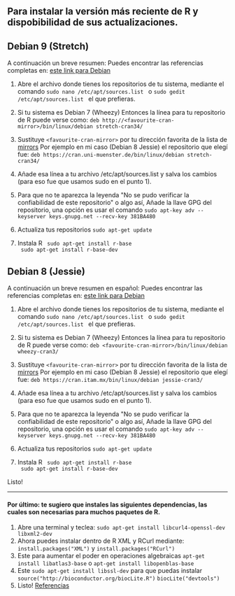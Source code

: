## Para instalar la versión más reciente de R y dispobibilidad de sus actualizaciones.

## Debian 9 (Stretch)

A continuación un breve resumen:
Puedes encontrar las referencias completas en:  [este link para Debian](https://cran.r-project.org/bin/linux/debian/)

1. Abre el archivo donde tienes los repositorios de tu sistema, mediante el comando ``` sudo nano /etc/apt/sources.list  ``` o ``` sudo gedit /etc/apt/sources.list  ``` el que prefieras.

2. Si tu sistema es Debian 7 (Wheezy) Entonces la línea para tu repositorio de R puede verse como:  ```deb http://<favourite-cran-mirror>/bin/linux/debian stretch-cran34/```
 
3. Sustituye ```<favourite-cran-mirror>```  por tu dirección favorita de la lista de [mirrors](https://cran.r-project.org/mirrors.html)
Por ejemplo en mi caso (Debian 8 Jessie) el repositorio que elegí fue: 
```deb https://cran.uni-muenster.de/bin/linux/debian stretch-cran34/ ```

4. Añade esa línea a tu archivo /etc/apt/sources.list y salva los cambios (para eso fue que usamos sudo en el punto 1).

5. Para que no te aparezca la leyenda "No se pudo verificar la confiabilidad de este repositorio" o algo así,  Añade la llave GPG del repositorio, una opción es usar el comando ```sudo apt-key adv --keyserver keys.gnupg.net --recv-key 381BA480```

6. Actualiza tus repositorios ```sudo apt-get update```

7. Instala R  ``` sudo apt-get install r-base```   
```  sudo apt-get install r-base-dev ```

## Debian 8 (Jessie)

A continuación un breve resumen en español:
Puedes encontrar las referencias completas en:  [este link para Debian](https://cran.r-project.org/bin/linux/debian/)

1. Abre el archivo donde tienes los repositorios de tu sistema, mediante el comando ``` sudo nano /etc/apt/sources.list  ``` o ``` sudo gedit /etc/apt/sources.list  ``` el que prefieras.

2. Si tu sistema es Debian 7 (Wheezy) Entonces la línea para tu repositorio de R puede verse como:  ```deb <favourite-cran-mirror>/bin/linux/debian wheezy-cran3/```
 

3. Sustituye ```<favourite-cran-mirror>```  por tu dirección favorita de la lista de [mirrors](https://cran.r-project.org/mirrors.html)
Por ejemplo en mi caso (Debian 8 Jessie) el repositorio que elegí fue: 
```deb https://cran.itam.mx/bin/linux/debian jessie-cran3/```

4. Añade esa línea a tu archivo /etc/apt/sources.list y salva los cambios (para eso fue que usamos sudo en el punto 1).

5. Para que no te aparezca la leyenda "No se pudo verificar la confiabilidad de este repositorio" o algo así,  Añade la llave GPG del repositorio, una opción es usar el comando ```sudo apt-key adv --keyserver keys.gnupg.net --recv-key 381BA480```

6. Actualiza tus repositorios ```sudo apt-get update```

7. Instala R  ``` sudo apt-get install r-base```   
```  sudo apt-get install r-base-dev ```

Listo!


---

#### Por último: te sugiero que instales las siguientes dependencias, las cuales son necesarias para muchos paquetes de R. 


1. Abre una terminal y teclea: ```sudo apt-get install libcurl4-openssl-dev libxml2-dev ```
2. Ahora puedes instalar dentro de R XML y RCurl mediante: ``` install.packages("XML") ``` y ``` install.packages("RCurl") ```
3. Este para aumentar el poder en operaciones algebraicas ``` apt-get install libatlas3-base ```  o ``` apt-get install libopenblas-base ```
4. Este ``` sudo apt-get install libssl-dev ``` para que puedas instalar ``` source("http://bioconductor.org/biocLite.R")```   ``` biocLite("devtools") ```
3. Listo!
[Referencias](https://stackoverflow.com/questions/10965755/genomicfeatures-package-installation-trouble)



